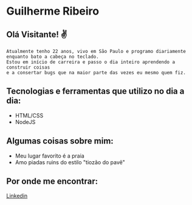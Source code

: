 # Guilherme Ribeiro 

## Olá Visitante! ✌️

    Atualmente tenho 22 anos, vivo em São Paulo e programo diariamente enquanto bato a cabeça no teclado. 
    Estou em início de carreira e passo o dia inteiro aprendendo a construir coisas
    e a consertar bugs que na maior parte das vezes eu mesmo quem fiz.

## Tecnologias e ferramentas que utilizo no dia a dia:

<ul>
  <li>HTML/CSS</li>
  <li>NodeJS</li>
</ul>

## Algumas coisas sobre mim:

<ul>
<li>Meu lugar favorito é a praia</li>
<li>Amo piadas ruins do estilo "tiozão do pavê"</li>
</ul>

## Por onde me encontrar:

[Linkedin](https://www.linkedin.com/in/guiribeirodev/)
